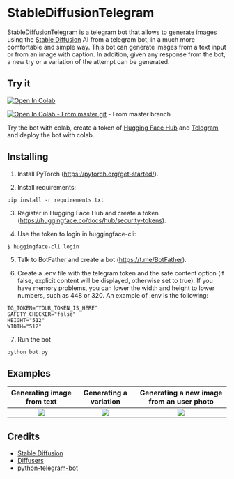 # StableDiffusionTelegram
StableDiffusionTelegram is a telegram bot that allows to generate images using the [Stable Diffusion](https://github.com/CompVis/stable-diffusion) AI from a telegram bot, in a much more comfortable and simple way. This bot can generate images from a text input or from an image with caption. In addition, given any response from the bot, a new try or a variation of the attempt can be generated.


## Try it
[![Open In Colab](https://colab.research.google.com/assets/colab-badge.svg)](https://colab.research.google.com/drive/1hF05N8LF-fNFaNY6q1nGCyjq-Fqw15DN?usp=sharing)


[![Open In Colab - From master git](https://colab.research.google.com/assets/colab-badge.svg)](https://colab.research.google.com/drive/11HvpaEJudoY5-KYU3GBWYjAMWoe2a21u) - From master branch


Try the bot with colab, create a token of [Hugging Face Hub](https://huggingface.co/docs/hub/security-tokens) and [Telegram](https://t.me/BotFather) and deploy the bot with colab.

## Installing
1. Install PyTorch (https://pytorch.org/get-started/).

2. Install requirements:
  ```
  pip install -r requirements.txt
  ```
  
3. Register in Hugging Face Hub and create a token (https://huggingface.co/docs/hub/security-tokens).

4. Use the token to login in huggingface-cli:
  ```
  $ huggingface-cli login
  ```
  
5. Talk to BotFather and create a bot (https://t.me/BotFather).

6. Create a .env file with the telegram token and the safe content option (if false, explicit content will be displayed, otherwise set to true). If you have memory problems, you can lower the width and height to lower numbers, such as 448 or 320. An example of .env is the following:
  ```
  TG_TOKEN="YOUR_TOKEN_IS_HERE"
  SAFETY_CHECKER="false"
  HEIGHT="512"
  WIDTH="512"
  ```
  
7. Run the bot
  ```
  python bot.py
  ```


## Examples
Generating image from text |  Generating a variation   |  Generating a new image from an user photo
:-------------------------:|:-------------------------:|:-------------------------:
![](assets/example1.jpg)   |  ![](assets/example2.jpg) |  ![](assets/example3.jpg)


## Credits

* [Stable Diffusion](https://github.com/CompVis/stable-diffusion)
* [Diffusers](https://github.com/huggingface/diffusers)
* [python-telegram-bot](https://github.com/python-telegram-bot/python-telegram-bot)
